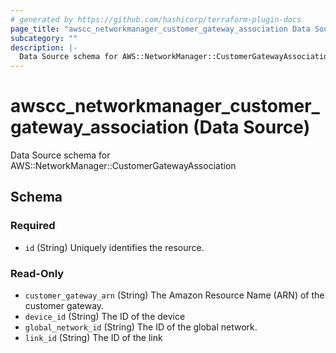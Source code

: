 ```yaml
---
# generated by https://github.com/hashicorp/terraform-plugin-docs
page_title: "awscc_networkmanager_customer_gateway_association Data Source - terraform-provider-awscc"
subcategory: ""
description: |-
  Data Source schema for AWS::NetworkManager::CustomerGatewayAssociation
---
```


# awscc_networkmanager_customer_gateway_association (Data Source)

Data Source schema for AWS::NetworkManager::CustomerGatewayAssociation



<!-- schema generated by tfplugindocs -->
## Schema

### Required

- `id` (String) Uniquely identifies the resource.

### Read-Only

- `customer_gateway_arn` (String) The Amazon Resource Name (ARN) of the customer gateway.
- `device_id` (String) The ID of the device
- `global_network_id` (String) The ID of the global network.
- `link_id` (String) The ID of the link


